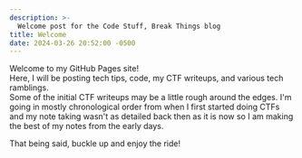 ```yaml
---
description: >-
  Welcome post for the Code Stuff, Break Things blog
title: Welcome
date: 2024-03-26 20:52:00 -0500
---
```

Welcome to my GitHub Pages site!  
Here, I will be posting tech tips, code, my CTF writeups, and various tech ramblings.  
Some of the initial CTF writeups may be a little rough around the edges.
I'm going in mostly chronological order from when I first started doing CTFs and my note taking wasn't as detailed back then as it is now so I am making the best of my notes from the early days.

That being said, buckle up and enjoy the ride!
